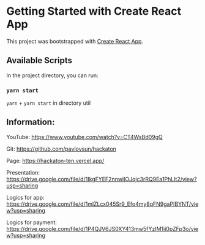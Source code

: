# Getting Started with Create React App

This project was bootstrapped with [Create React App](https://github.com/facebook/create-react-app).

## Available Scripts

In the project directory, you can run:

### `yarn start`

`yarn` + `yarn start` in directory util

## Information:

YouTube:
https://www.youtube.com/watch?v=CT4WsBd09gQ

Git:
https://github.com/pavlovsun/hackaton

Page:
https://hackaton-ten.vercel.app/

Presentation:
https://drive.google.com/file/d/1IkgFYEF2nnwiIOJqjc3rRQ9Ea1PhLlt2/view?usp=sharing

Logics for app:
https://drive.google.com/file/d/1mlZLcx045Sr9_Efo4my8qFN9gaPIBYNT/view?usp=sharing

Logics for payment:
https://drive.google.com/file/d/1P4QJV6JS0XY413mw5fYzIM1ii0pZFp3o/view?usp=sharing
